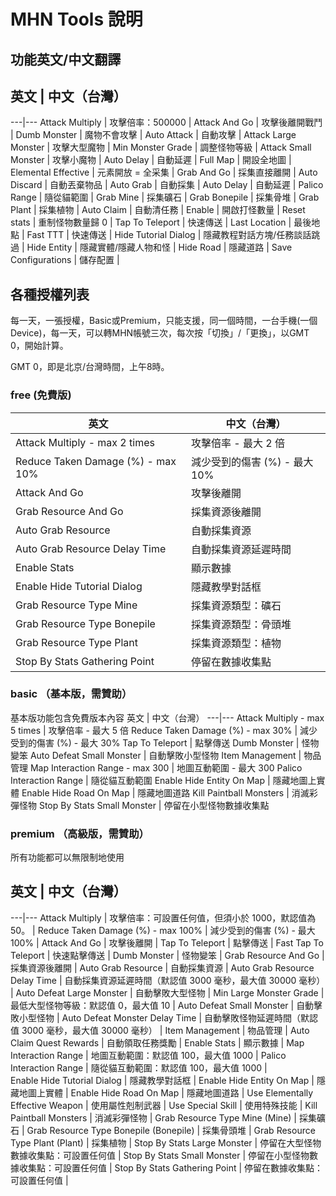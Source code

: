 # MHN Tools 說明
## 功能英文/中文翻譯
## 英文 | 中文（台灣）
---|---
Attack Multiply | 攻擊倍率：500000 |
Attack And Go | 攻擊後離開戰鬥 |
Dumb Monster | 魔物不會攻擊 |
Auto Attack | 自動攻擊 |
Attack Large Monster | 攻擊大型魔物 |
Min Monster Grade | 調整怪物等級 |
Attack Small Monster | 攻擊小魔物 |
Auto Delay | 自動延遲 |
Full Map | 開設全地圖 |
Elemental Effective | 元素開放 = 全采集 |
Grab And Go | 採集直接離開 |
Auto Discard | 自動丟棄物品 |
Auto Grab | 自動採集 |
Auto Delay | 自動延遲 |
Palico Range | 隨從貓範圍 |
Grab Mine | 採集礦石 |
Grab Bonepile | 採集骨堆 |
Grab Plant | 採集植物 |
Auto Claim | 自動清任務 |
Enable | 開啟打怪數量 |
Reset stats | 重制怪物數量歸 0 |
Tap To Teleport | 快速傳送 |
Last Location | 最後地點 |
Fast TTT | 快速傳送 |
Hide Tutorial Dialog | 隱藏教程對話方塊/任務談話跳過 |
Hide Entity | 隱藏實體/隱藏人物和怪 |
Hide Road | 隱藏道路 |
Save Configurations | 儲存配置 |

## 各種授權列表
每一天，一張授權，Basic或Premium，只能支援，同一個時間，一台手機(一個Device)，每一天，可以轉MHN帳號三次，每次按「切換」/「更換」，以GMT 0，開始計算。

GMT 0，即是北京/台灣時間，上午8時。
### free (免費版)
英文 | 中文（台灣）
---|---
Attack Multiply - max 2 times | 攻擊倍率 - 最大 2 倍
Reduce Taken Damage (%) - max 10% | 減少受到的傷害 (%) - 最大 10%
Attack And Go | 攻擊後離開
Grab Resource And Go | 採集資源後離開
Auto Grab Resource | 自動採集資源
Auto Grab Resource Delay Time | 自動採集資源延遲時間
Enable Stats | 顯示數據
Enable Hide Tutorial Dialog | 隱藏教學對話框
Grab Resource Type Mine | 採集資源類型：礦石
Grab Resource Type Bonepile | 採集資源類型：骨頭堆
Grab Resource Type Plant | 採集資源類型：植物
Stop By Stats Gathering Point | 停留在數據收集點
### basic （基本版，需贊助）
基本版功能包含免費版本內容
英文 | 中文（台灣）
---|---
Attack Multiply - max 5 times | 攻擊倍率 - 最大 5 倍
Reduce Taken Damage (%) - max 30% | 減少受到的傷害 (%) - 最大 30%
Tap To Teleport | 點擊傳送
Dumb Monster | 怪物變笨
Auto Defeat Small Monster | 自動擊敗小型怪物
Item Management | 物品管理
Map Interaction Range - max 300 | 地圖互動範圍 - 最大 300
Palico Interaction Range | 隨從貓互動範圍
Enable Hide Entity On Map | 隱藏地圖上實體
Enable Hide Road On Map | 隱藏地圖道路
Kill Paintball Monsters | 消滅彩彈怪物
Stop By Stats Small Monster | 停留在小型怪物數據收集點
### premium （高級版，需贊助）
所有功能都可以無限制地使用
## 英文 | 中文（台灣）
---|---
Attack Multiply | 攻擊倍率：可設置任何值，但須小於 1000，默認值為 50。 |
Reduce Taken Damage (%) - max 100% | 減少受到的傷害 (%) - 最大 100% |
Attack And Go | 攻擊後離開 |
Tap To Teleport | 點擊傳送 |
Fast Tap To Teleport | 快速點擊傳送 |
Dumb Monster | 怪物變笨 |
Grab Resource And Go | 採集資源後離開 |
Auto Grab Resource | 自動採集資源 |
Auto Grab Resource Delay Time | 自動採集資源延遲時間（默認值 3000 毫秒，最大值 30000 毫秒） |
Auto Defeat Large Monster  | 自動擊敗大型怪物 |
Min Large Monster Grade | 最低大型怪物等級：默認值 0，最大值 10 |
Auto Defeat Small Monster | 自動擊敗小型怪物 |
Auto Defeat Monster Delay Time | 自動擊敗怪物延遲時間（默認值 3000 毫秒，最大值 30000 毫秒） |
Item Management | 物品管理 |
Auto Claim Quest Rewards | 自動領取任務獎勵 |
Enable Stats | 顯示數據 |
Map Interaction Range | 地圖互動範圍：默認值 100，最大值 1000 |
Palico Interaction Range | 隨從貓互動範圍：默認值 100，最大值 1000 |  
Enable Hide Tutorial Dialog | 隱藏教學對話框 |
Enable Hide Entity On Map | 隱藏地圖上實體 |
Enable Hide Road On Map | 隱藏地圖道路 |
Use Elementally Effective Weapon | 使用屬性剋制武器 |
Use Special Skill | 使用特殊技能 |
Kill Paintball Monsters | 消滅彩彈怪物 |
Grab Resource Type Mine (Mine) | 採集礦石 |
Grab Resource Type Bonepile (Bonepile) | 採集骨頭堆 |
Grab Resource Type Plant (Plant) | 採集植物 |
Stop By Stats Large Monster | 停留在大型怪物數據收集點：可設置任何值 |
Stop By Stats Small Monster | 停留在小型怪物數據收集點：可設置任何值 |
Stop By Stats Gathering Point | 停留在數據收集點：可設置任何值 |
